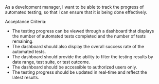 As a development manager, I want to be able to track the progress of automated testing, so that I can ensure that it is being done effectively.

Acceptance Criteria:
- The testing progress can be viewed through a dashboard that displays the number of automated tests completed and the number of tests remaining.
- The dashboard should also display the overall success rate of the automated tests.
- The dashboard should provide the ability to filter the testing results by date range, test suite, or test outcome.
- The dashboard should be accessible to authorized users only.
- The testing progress should be updated in real-time and reflect the latest results.
